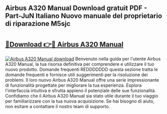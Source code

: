 ## Airbus A320 Manual Download gratuit PDF - Part-JuN Italiano Nuovo manuale del proprietario di riparazione M5sjc

# <h2><a href="http://df9jqff.blite.top/?on=Airbus+A320+Manual">🔗Download 👉🔴 Airbus A320 Manual</a></h2>

[![Airbus A320 Manual download](https://i.imgur.com/lujVjoI.png)](http://df9jqff.blite.top/?on=Airbus+A320+Manual)
Benvenuto nella guida per l'utente Airbus A320 Manual, la tua risorsa definitiva per comprendere e utilizzare il tuo nuovo prodotto. Domande frequenti REDDDDDDD questa sezione tratta le domande frequenti e fornisce utili suggerimenti per la risoluzione dei problemi. Il loro nuovo Airbus A320 Manual offre una serie impressionante di funzionalità progettate per migliorare la tua esperienza. Esplora l'interfaccia intuitiva e sfrutta appieno il potenziale delle sue funzionalità. Confidiamo che il Airbus A320 Manual sia stato utile durante il tuo viaggio per familiarizzare con la tua nuova acquisizione. Se hai bisogno di aiuto, non esitare a contattare il nostro team di supporto.
